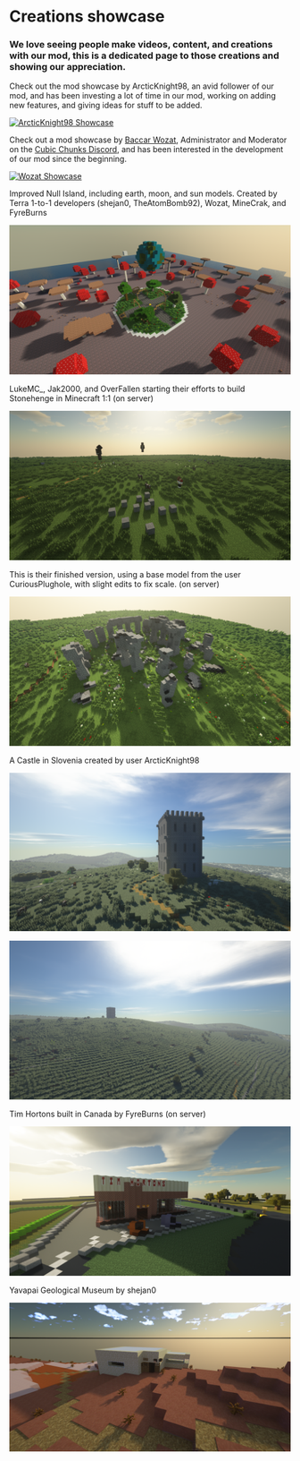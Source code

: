 # Creations showcase

### We love seeing people make videos, content, and creations with our mod, this is a dedicated page to those creations and showing our appreciation.

Check out the mod showcase by ArcticKnight98, an avid follower of our mod, and has been investing a lot of time in our mod, working on adding new features, and giving ideas for stuff to be added.

[![ArcticKnight98 Showcase](https://img.youtube.com/vi/f6p7jjWffEw/maxresdefault.jpg)](https://www.youtube.com/watch?v=f6p7jjWffEw)



Check out a mod showcase by [Baccar Wozat](https://www.youtube.com/channel/UClbmNgZmGahCDKcs8_aMN0A), Administrator and Moderator on the [Cubic Chunks Discord](https://discord.gg/kMfWg9m), and has been interested in the development of our mod since the beginning.

[![Wozat Showcase](https://img.youtube.com/vi/XJG1XXOdJcc/maxresdefault.jpg)](https://www.youtube.com/watch?v=XJG1XXOdJcc)



Improved Null Island, including earth, moon, and sun models. Created by Terra 1-to-1 developers (shejan0, TheAtomBomb92), Wozat, MineCrak, and FyreBurns

![Null Island](Pictures/UpdatedNullIsland.png)



LukeMC_, Jak2000, and OverFallen starting their efforts to build Stonehenge in Minecraft 1:1 (on server)

![Stonehenge step 1](Pictures/Stonehenge1.png)

This is their finished version, using a base model from the user CuriousPlughole, with slight edits to fix scale. (on server)

![Stonehenge step 1](Pictures/Stonehenge2.png)

A Castle in Slovenia created by user ArcticKnight98

![Slovenian castle](Pictures/SloveniaCastle.png)

![Slovenian castle](Pictures/SloveniaCastle2.png)

Tim Hortons built in Canada by FyreBurns (on server)

![Tim Hortons](Pictures/TimHortonSmithers.png)

Yavapai Geological Museum by shejan0

![Yavapai Geological Museum](Pictures/YavapaiGeologicalMuseum.png)